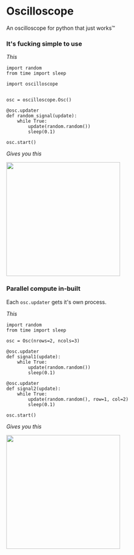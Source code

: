 # Oscilloscope
An oscilloscope for python that just works™


### It's fucking simple to use

*This*

```python3
import random
from time import sleep

import oscilloscope


osc = oscilloscope.Osc()

@osc.updater
def random_signal(update):
    while True:
        update(random.random())
        sleep(0.1)
        
osc.start()
```

*Gives you this*

<img src="https://i.imgur.com/jB3wzgT.png" height="300" />

### Parallel compute in-built

Each `osc.updater` gets it's own process.

*This*

```python3
import random
from time import sleep

osc = Osc(nrows=2, ncols=3)

@osc.updater
def signal1(update):
    while True:
        update(random.random())
        sleep(0.1)

@osc.updater
def signal2(update):
    while True:
        update(random.random(), row=1, col=2)
        sleep(0.1)

osc.start()
```

*Gives you this*

<img src="https://i.imgur.com/JWHQ9Da.png" height="300" />
